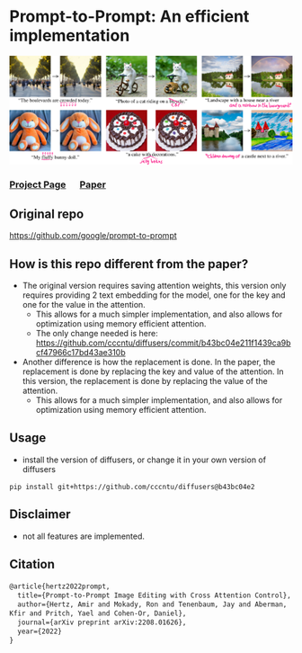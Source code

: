 # Prompt-to-Prompt: An efficient implementation

![teaser](docs/teaser.png)
### [Project Page](https://prompt-to-prompt.github.io)&ensp;&ensp;&ensp;[Paper](https://prompt-to-prompt.github.io/ptp_files/Prompt-to-Prompt_preprint.pdf)


## Original repo

https://github.com/google/prompt-to-prompt

## How is this repo different from the paper?
* The original version requires saving attention weights, this version only requires providing 2 text embedding for the model, one for the key and one for the value in the attention.
  * This allows for a much simpler implementation, and also allows for optimization using memory efficient attention.
  * The only change needed is here: https://github.com/cccntu/diffusers/commit/b43bc04e211f1439ca9bcf47966c17bd43ae310b
* Another difference is how the replacement is done. In the paper, the replacement is done by replacing the key and value of the attention. In this version, the replacement is done by replacing the value of the attention.
  * This allows for a much simpler implementation, and also allows for optimization using memory efficient attention.

## Usage

* install the version of diffusers, or change it in your own version of diffusers
```
pip install git+https://github.com/cccntu/diffusers@b43bc04e2
```

## Disclaimer

* not all features are implemented.


## Citation

```
@article{hertz2022prompt,
  title={Prompt-to-Prompt Image Editing with Cross Attention Control},
  author={Hertz, Amir and Mokady, Ron and Tenenbaum, Jay and Aberman, Kfir and Pritch, Yael and Cohen-Or, Daniel},
  journal={arXiv preprint arXiv:2208.01626},
  year={2022}
}
```
